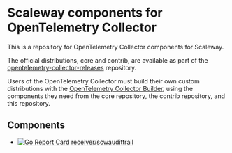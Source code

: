 # Scaleway components for OpenTelemetry Collector

This is a repository for OpenTelemetry Collector components for Scaleway.

The official distributions, core and contrib, are available as part of the [opentelemetry-collector-releases](https://github.com/open-telemetry/opentelemetry-collector-releases) repository.

Users of the OpenTelemetry Collector must build their own custom distributions with the [OpenTelemetry Collector Builder](https://github.com/open-telemetry/opentelemetry-collector/tree/main/cmd/builder), using the components they need from the core repository, the contrib repository, and this repository.

## Components

* [![Go Report Card](https://goreportcard.com/badge/github.com/scaleway/opentelemetry-collector-scaleway/receiver/scwaudittrail)](https://goreportcard.com/report/github.com/scaleway/opentelemetry-collector-scaleway/receiver/scwaudittrail) [receiver/scwaudittrail](./receiver/scwaudittrail/)
